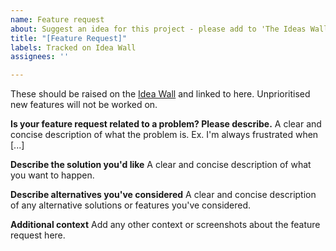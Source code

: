 ```yaml
---
name: Feature request
about: Suggest an idea for this project - please add to 'The Ideas Wall'
title: "[Feature Request]"
labels: Tracked on Idea Wall
assignees: ''

---
```


These should be raised on the [Idea Wall](http://ideas.theideawall.com/TVRename/Forum/Details/8dea3275-4010-4bab-9763-a8bb613517e0) and linked to here. Unprioritised new features will not be worked on.

**Is your feature request related to a problem? Please describe.**
A clear and concise description of what the problem is. Ex. I'm always frustrated when [...]

**Describe the solution you'd like**
A clear and concise description of what you want to happen.

**Describe alternatives you've considered**
A clear and concise description of any alternative solutions or features you've considered.

**Additional context**
Add any other context or screenshots about the feature request here.
